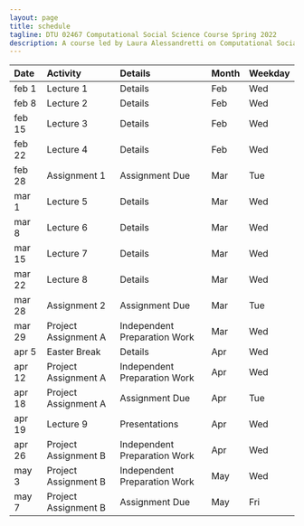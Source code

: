 ```yaml
---
layout: page
title: schedule
tagline: DTU 02467 Computational Social Science Course Spring 2022
description: A course led by Laura Alessandretti on Computational Social Science
---
```




| Date        | Activity                     | Details                    |     Month     |    Weekday     |
| :---        |    :---                   |    :---                 |          :--- |           :--- |
| feb 1       | Lecture 1                   | Details                    | Feb           |      Wed       |
| feb 8       | Lecture 2                   | Details                    | Feb           |      Wed       |
| feb 15      | Lecture 3                   | Details                    | Feb           |      Wed       |
| feb 22      | Lecture 4                   | Details                    | Feb           |      Wed       |
| feb 28      | Assignment 1                | Assignment Due                    | Mar           |      Tue       |
| mar 1       | Lecture 5                   | Details                    | Mar           |      Wed       |
| mar 8       | Lecture 6                   | Details                    | Mar           |      Wed       |
| mar 15      | Lecture 7                   | Details                    | Mar           |      Wed       |
| mar 22      | Lecture 8                   | Details                    | Mar           |      Wed       |
| mar 28      | Assignment 2                | Assignment Due                    | Mar           |      Tue       |
| mar 29      | Project Assignment A        |Independent Preparation Work| Mar           |      Wed       |
| apr 5       | Easter Break                | Details                    | Apr           |      Wed       |
| apr 12      | Project Assignment A        |Independent Preparation Work| Apr           |      Wed       |
| apr 18      | Project Assignment A        | Assignment Due                    | Apr           |      Tue       |
| apr 19      | Lecture 9                   | Presentations              | Apr           |      Wed       |
| apr 26      | Project Assignment B        |Independent Preparation Work| Apr           |      Wed       |
| may 3       | Project Assignment B        |Independent Preparation Work| May           |      Wed       |
| may 7       | Project Assignment B        | Assignment Due             | May           |      Fri       |
